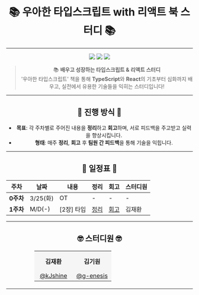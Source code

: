<div align="center">

# 📚 **우아한 타입스크립트 with 리액트** 북 스터디 📚

---

<div align="center">
  <img src="https://img.shields.io/badge/START-2025--03--25-blue?style=for-the-badge&logo=calendar&logoColor=white" />
  <img src="https://img.shields.io/badge/TYPESCRIPT-3178C6?style=for-the-badge&logo=Typescript&logoColor=white" />
  <img src="https://img.shields.io/badge/REACT-61DAFB?style=for-the-badge&logo=React&logoColor=black" />
</div>

> 📚 **배우고 성장하는 타입스크립트 & 리액트 스터디**  
> '우아한 타입스크립트' 책을 통해 **TypeScript**와 **React**의 기초부터 심화까지 배우고, 실전에서 유용한 기술들을 익히는 스터디입니다!

---

## 📣 **진행 방식** 📣

- **목표**: 각 주차별로 주어진 내용을 **정리**하고 **회고**하며, 서로 피드백을 주고받고 실력을 향상시킵니다.
- **형태**: 매주 **정리**, **회고** 후 **팀원 간 피드백**을 통해 기술을 익힙니다.

---

## 📅 **일정표** 📅

| **주차**  | **날짜** | **내용**   | **정리**  | **회고**  | **스터디원** |
| --------- | -------- | ---------- | --------- | --------- | ------------ |
| **0주차** | 3/25(화) | OT         | -         | -         | -            |
| **1주차** | M/D(-)   | [2장] 타입 | [정리](#) | [회고](#) | 김재환       |

---

## 🤓 **스터디원** 🤓

<div align="center">
  <table style="border-spacing: 0px 10px; text-align: center; font-size: 16px; width: 70%; margin: 20px auto;">
    <tr style="background-color: #f5f5f5; border-radius: 8px;">
      <td style="padding: 15px 30px; font-weight: bold;">김재환</td>
      <td style="padding: 15px 30px; font-weight: bold;">김기원</td>
    </tr>
    <tr style="background-color: #f5f5f5; border-radius: 8px;">
      <td><a href="https://github.com/kJshine">@kJshine</a></td>
      <td><a href="https://github.com/g-enesis">@g-enesis</a></td>
    </tr>
  </table>
</div>

---

</div>
